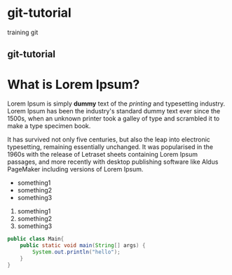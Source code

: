 # git-tutorial
training git
## git-tutorial

[//]: # (  &#40;training git&#41; komentarz)

[//]: # (&#40;&#41;paragrafy, pogrubianie itd)

# What is Lorem Ipsum?
Lorem Ipsum is simply **dummy** text of the _printing_ and typesetting industry. Lorem Ipsum has been the industry's standard dummy text ever since the 1500s, when an unknown printer took a galley of type and scrambled it to make a type specimen book. 

It has survived not only five centuries, but also the leap into electronic typesetting, remaining essentially unchanged. It was popularised in the 1960s with the release of Letraset sheets containing Lorem Ipsum passages, and more recently with desktop publishing software like Aldus PageMaker including versions of Lorem Ipsum.

[//]: # (punktowanie)
- something1
- something2
- something3


1. something1
2. something2
3. something3

[//]: # (znaczniki do pokazania kodu)
```java
public class Main{
    public static void main(String[] args) {
        System.out.println("hello");
    }
}
```